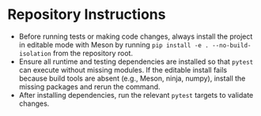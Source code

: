 # Repository Instructions

- Before running tests or making code changes, always install the project in editable mode with Meson by running `pip install -e . --no-build-isolation` from the repository root.
- Ensure all runtime and testing dependencies are installed so that `pytest` can execute without missing modules. If the editable install fails because build tools are absent (e.g., Meson, ninja, numpy), install the missing packages and rerun the command.
- After installing dependencies, run the relevant `pytest` targets to validate changes.
